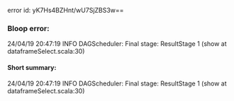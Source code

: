 error id: yK7Hs4BZHnt/wU7SjZBS3w==
### Bloop error:

24/04/19 20:47:19 INFO DAGScheduler: Final stage: ResultStage 1 (show at dataframeSelect.scala:30)
#### Short summary: 

24/04/19 20:47:19 INFO DAGScheduler: Final stage: ResultStage 1 (show at dataframeSelect.scala:30)